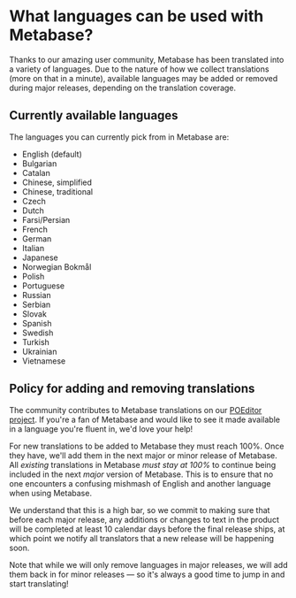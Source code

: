 # What languages can be used with Metabase?

Thanks to our amazing user community, Metabase has been translated into a variety of languages. Due to the nature of how we collect translations (more on that in a minute), available languages may be added or removed during major releases, depending on the translation coverage.

## Currently available languages

The languages you can currently pick from in Metabase are:

- English (default)
- Bulgarian
- Catalan
- Chinese, simplified
- Chinese, traditional
- Czech
- Dutch
- Farsi/Persian
- French
- German
- Italian
- Japanese
- Norwegian Bokmål
- Polish
- Portuguese
- Russian
- Serbian
- Slovak
- Spanish
- Swedish
- Turkish
- Ukrainian
- Vietnamese

## Policy for adding and removing translations

The community contributes to Metabase translations on our [POEditor project](https://poeditor.com/join/project/ynjQmwSsGh). If you're a fan of Metabase and would like to see it made available in a language you're fluent in, we'd love your help!

For new translations to be added to Metabase they must reach 100%. Once they have, we'll add them in the next major or minor release of Metabase. All _existing_ translations in Metabase _must stay at 100%_ to continue being included in the next _major_ version of Metabase. This is to ensure that no one encounters a confusing mishmash of English and another language when using Metabase.

We understand that this is a high bar, so we commit to making sure that before each major release, any additions or changes to text in the product will be completed at least 10 calendar days before the final release ships, at which point we notify all translators that a new release will be happening soon.

Note that while we will only remove languages in major releases, we will add them back in for minor releases — so it's always a good time to jump in and start translating!
